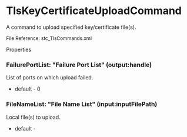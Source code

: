# TlsKeyCertificateUploadCommand

A command to upload specified key/certificate file(s).

<font size="2">File Reference: stc_TlsCommands.xml</font>

<text>Properties</text>

### FailurePortList: "Failure Port List" (output:handle)

List of ports on which upload failed.

* default - 0
### FileNameList: "File Name List" (input:inputFilePath)

Local file(s) to upload.

* default - 

